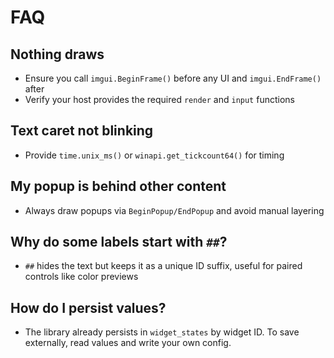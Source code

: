 # FAQ

## Nothing draws
- Ensure you call `imgui.BeginFrame()` before any UI and `imgui.EndFrame()` after
- Verify your host provides the required `render` and `input` functions

## Text caret not blinking
- Provide `time.unix_ms()` or `winapi.get_tickcount64()` for timing

## My popup is behind other content
- Always draw popups via `BeginPopup/EndPopup` and avoid manual layering

## Why do some labels start with `##`?
- `##` hides the text but keeps it as a unique ID suffix, useful for paired controls like color previews

## How do I persist values?
- The library already persists in `widget_states` by widget ID. To save externally, read values and write your own config. 